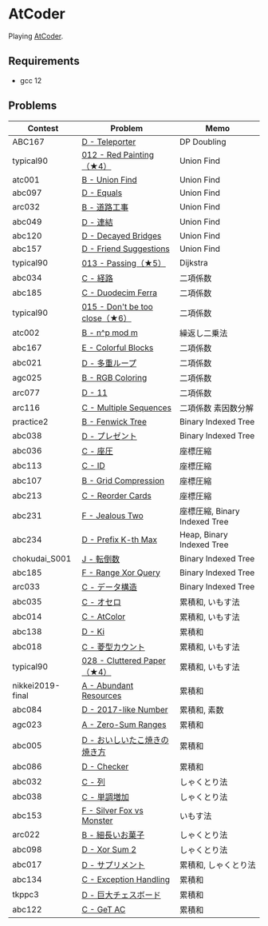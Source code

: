 # AtCoder

Playing [AtCoder](https://atcoder.jp/).

## Requirements

- gcc 12

## Problems

| Contest          | Problem                                                                                         | Memo                          |
| ---------------- | ----------------------------------------------------------------------------------------------- | ----------------------------- |
| ABC167           | [D - Teleporter](https://atcoder.jp/contests/abc167/tasks/abc167_d)                             | DP Doubling                   |
| typical90        | [012 - Red Painting（★4）](https://atcoder.jp/contests/typical90/tasks/typical90_l)             | Union Find                    |
| atc001           | [B - Union Find](https://atcoder.jp/contests/atc001/tasks/unionfind_a)                          | Union Find                    |
| abc097           | [D - Equals](https://atcoder.jp/contests/abc097/tasks/arc097_b)                                 | Union Find                    |
| arc032           | [B - 道路工事](https://atcoder.jp/contests/arc032/tasks/arc032_2)                               | Union Find                    |
| abc049           | [D - 連結](https://atcoder.jp/contests/abc049/tasks/arc065_b)                                   | Union Find                    |
| abc120           | [D - Decayed Bridges](https://atcoder.jp/contests/abc120/tasks/abc120_d)                        | Union Find                    |
| abc157           | [D - Friend Suggestions](https://atcoder.jp/contests/abc157/tasks/abc157_d)                     | Union Find                    |
| typical90        | [013 - Passing（★5）](https://atcoder.jp/contests/typical90/tasks/typical90_m)                  | Dijkstra                      |
| abc034           | [C - 経路](https://atcoder.jp/contests/abc034/tasks/abc034_c)                                   | 二項係数                      |
| abc185           | [C - Duodecim Ferra](https://atcoder.jp/contests/abc185/tasks/abc185_c)                         | 二項係数                      |
| typical90        | [015 - Don't be too close（★6）](https://atcoder.jp/contests/typical90/tasks/typical90_o)       | 二項係数                      |
| atc002           | [B - n^p mod m](https://atcoder.jp/contests/atc002/tasks/atc002_b)                              | 繰返し二乗法                  |
| abc167           | [E - Colorful Blocks](https://atcoder.jp/contests/abc167/tasks/abc167_e)                        | 二項係数                      |
| abc021           | [D - 多重ループ](https://atcoder.jp/contests/abc021/tasks/abc021_d)                           | 二項係数                      |
| agc025           | [B - RGB Coloring](https://atcoder.jp/contests/agc025/tasks/agc025_b)                           | 二項係数                      |
| arc077           | [D - 11](https://atcoder.jp/contests/arc077/tasks/arc077_b)                                     | 二項係数                      |
| arc116           | [C - Multiple Sequences](https://atcoder.jp/contests/arc116/tasks/arc116_c)                     | 二項係数 素因数分解           |
| practice2        | [B - Fenwick Tree](https://atcoder.jp/contests/practice2/tasks/practice2_b)                     | Binary Indexed Tree           |
| abc038           | [D - プレゼント](https://atcoder.jp/contests/abc038/tasks/abc038_d)                         | Binary Indexed Tree           |
| abc036           | [C - 座圧](https://atcoder.jp/contests/abc036/tasks/abc036_c)                                   | 座標圧縮                      |
| abc113           | [C - ID](https://atcoder.jp/contests/abc113/tasks/abc113_c)                                     | 座標圧縮                      |
| abc107           | [B - Grid Compression](https://atcoder.jp/contests/abc107/tasks/abc107_b)                       | 座標圧縮                      |
| abc213           | [C - Reorder Cards](https://atcoder.jp/contests/abc213/tasks/abc213_c)                          | 座標圧縮                      |
| abc231           | [F - Jealous Two](https://atcoder.jp/contests/abc231/tasks/abc231_f)                            | 座標圧縮, Binary Indexed Tree |
| abc234           | [D - Prefix K-th Max](https://atcoder.jp/contests/abc234/tasks/abc234_d)                        | Heap, Binary Indexed Tree     |
| chokudai_S001    | [J - 転倒数](https://atcoder.jp/contests/chokudai_S001/tasks/chokudai_S001_j)                   | Binary Indexed Tree           |
| abc185           | [F - Range Xor Query](https://atcoder.jp/contests/abc185/tasks/abc185_f)                        | Binary Indexed Tree           |
| arc033           | [C - データ構造](https://atcoder.jp/contests/arc033/tasks/arc033_3)                           | Binary Indexed Tree           |
| abc035           | [C - オセロ](https://atcoder.jp/contests/abc035/tasks/abc035_c)                                 | 累積和, いもす法              |
| abc014           | [C - AtColor](https://atcoder.jp/contests/abc014/tasks/abc014_3)                                | 累積和, いもす法              |
| abc138           | [D - Ki](https://atcoder.jp/contests/abc138/tasks/abc138_d)                                     | 累積和                        |
| abc018           | [C - 菱型カウント](https://atcoder.jp/contests/abc018/tasks/abc018_3)                           | 累積和, いもす法              |
| typical90        | [028 - Cluttered Paper（★4）](https://atcoder.jp/contests/typical90/tasks/typical90_ab)         | 累積和, いもす法              |
| nikkei2019-final | [A - Abundant Resources](https://atcoder.jp/contests/nikkei2019-final/tasks/nikkei2019_final_a) | 累積和                        |
| abc084           | [D - 2017-like Number](https://atcoder.jp/contests/abc084/tasks/abc084_d)                       | 累積和, 素数                  |
| agc023           | [A - Zero-Sum Ranges](https://atcoder.jp/contests/agc023/tasks/agc023_a)                        | 累積和                        |
| abc005           | [D - おいしいたこ焼きの焼き方](https://atcoder.jp/contests/abc005/tasks/abc005_4)               | 累積和                        |
| abc086           | [D - Checker](https://atcoder.jp/contests/abc086/tasks/arc089_b)                                | 累積和                        |
| abc032           | [C - 列](https://atcoder.jp/contests/abc032/tasks/abc032_c)                                     | しゃくとり法                  |
| abc038           | [C - 単調増加](https://atcoder.jp/contests/abc038/tasks/abc038_c)                               | しゃくとり法                  |
| abc153           | [F - Silver Fox vs Monster](https://atcoder.jp/contests/abc153/tasks/abc153_f)                  | いもす法                      |
| arc022           | [B - 細長いお菓子](https://atcoder.jp/contests/arc022/tasks/arc022_2)                           | しゃくとり法                  |
| abc098           | [D - Xor Sum 2](https://atcoder.jp/contests/abc098/tasks/arc098_b)                              | しゃくとり法                  |
| abc017           | [D - サプリメント](https://atcoder.jp/contests/abc017/tasks/abc017_4)                         | 累積和, しゃくとり法          |
| abc134           | [C - Exception Handling](https://atcoder.jp/contests/abc134/tasks/abc134_c)                     | 累積和                        |
| tkppc3           | [D - 巨大チェスボード](https://atcoder.jp/contests/tkppc3/tasks/tkppc3_d)                   | 累積和                        |
| abc122           | [C - GeT AC](https://atcoder.jp/contests/abc122/tasks/abc122_c)                                 | 累積和                        |
